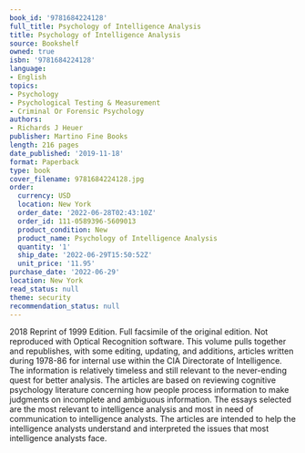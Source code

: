 ```yaml
---
book_id: '9781684224128'
full_title: Psychology of Intelligence Analysis
title: Psychology of Intelligence Analysis
source: Bookshelf
owned: true
isbn: '9781684224128'
language:
- English
topics:
- Psychology
- Psychological Testing & Measurement
- Criminal Or Forensic Psychology
authors:
- Richards J Heuer
publisher: Martino Fine Books
length: 216 pages
date_published: '2019-11-18'
format: Paperback
type: book
cover_filename: 9781684224128.jpg
order:
  currency: USD
  location: New York
  order_date: '2022-06-28T02:43:10Z'
  order_id: 111-0589396-5609013
  product_condition: New
  product_name: Psychology of Intelligence Analysis
  quantity: '1'
  ship_date: '2022-06-29T15:50:52Z'
  unit_price: '11.95'
purchase_date: '2022-06-29'
location: New York
read_status: null
theme: security
recommendation_status: null
---
```

2018 Reprint of 1999 Edition. Full facsimile of the original edition. Not reproduced with Optical Recognition software. This volume pulls together and republishes, with some editing, updating, and additions, articles written during 1978-86 for internal use within the CIA Directorate of Intelligence. The information is relatively timeless and still relevant to the never-ending quest for better analysis. The articles are based on reviewing cognitive psychology literature concerning how people process information to make judgments on incomplete and ambiguous information. The essays selected are the most relevant to intelligence analysis and most in need of communication to intelligence analysts. The articles are intended to help the intelligence analysts understand and interpreted the issues that most intelligence analysts face.
